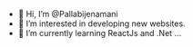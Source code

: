- 👋 Hi, I’m @Pallabijenamani
- 👀 I’m interested in developing new websites.
- 🌱 I’m currently learning ReactJs and .Net ...

<!---
Pallabijenamani/Pallabijenamani is a ✨ special ✨ repository because its `README.md` (this file) appears on your GitHub profile.
You can click the Preview link to take a look at your changes.
--->
